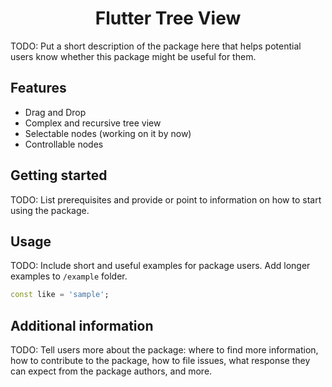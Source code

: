 <h1 align="center">Flutter Tree View</h1> 

TODO: Put a short description of the package here that helps potential users
know whether this package might be useful for them.

## Features

* Drag and Drop
* Complex and recursive tree view
* Selectable nodes (working on it by now)
* Controllable nodes

## Getting started

TODO: List prerequisites and provide or point to information on how to
start using the package.

## Usage

TODO: Include short and useful examples for package users. Add longer examples
to `/example` folder.

```dart
const like = 'sample';
```

## Additional information

TODO: Tell users more about the package: where to find more information, how to
contribute to the package, how to file issues, what response they can expect
from the package authors, and more.
